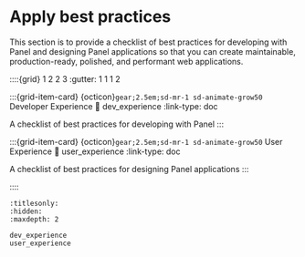 # Apply best practices

This section is to provide a checklist of best practices for developing with Panel and designing Panel applications so that you can create maintainable, production-ready, polished, and performant web applications.

::::{grid} 1 2 2 3
:gutter: 1 1 1 2

:::{grid-item-card} {octicon}`gear;2.5em;sd-mr-1 sd-animate-grow50` Developer Experience
:link: dev_experience
:link-type: doc

A checklist of best practices for developing with Panel
:::

:::{grid-item-card} {octicon}`gear;2.5em;sd-mr-1 sd-animate-grow50` User Experience
:link: user_experience
:link-type: doc

A checklist of best practices for designing Panel applications
:::

::::

```{toctree}
:titlesonly:
:hidden:
:maxdepth: 2

dev_experience
user_experience
```
